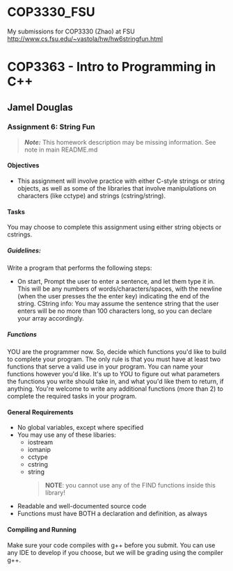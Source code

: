 # COP3330_FSU
My submissions for COP3330 (Zhao) at FSU
http://www.cs.fsu.edu/~vastola/hw/hw6stringfun.html

# COP3363 - Intro to Programming in C++

## Jamel Douglas

### Assignment 6: String Fun
> ***Note:*** This homework description may be missing information. See note in main README.md<!--[README.md](/README.md "The main README.md file") -->

#### Objectives
- This assignment will involve practice with either C-style strings or string objects, as well as some of the libraries that involve manipulations on characters (like cctype) and strings (cstring/string).

#### Tasks
You may choose to complete this assignment using either string objects or cstrings.

##### Guidelines:
Write a program that performs the following steps:
- On start, Prompt the user to enter a sentence, and let them type it in. This will be any numbers of words/characters/spaces, with the newline (when the user presses the the enter key) indicating the end of the string. CString info: You may assume the sentence string that the user enters will be no more than 100 characters long, so you can declare your array accordingly.

<!-- Based on the user's entered sentence, and the word, print out the following stats regarding the sentence:
- the number of punctuation characters in the sentence
- the number of vowels in the sentence (including both upper and lowercase vowels).
- the number of words in the sentence (counting spaces here can help.)... A word here is defined "as any set of any characters containing no whitespace."
- a table of word lengths (a word can be between 1 and 20 characters long). See sample runs.
- a message if the user entered WORD was part of the SENTENCE they entered or not. It must be an exact match (character case matters here). Note that for this task, you are NOT PERMITTED to use the string library function "find". You need to build your own segment of code that checks to see if the user entered word is a substring (is contained within) of the sentence they entered. -->

##### Functions
YOU are the programmer now. So, decide which functions you'd like to build to complete your program. The only rule is that you must have at least two functions that serve a valid use in your program. You can name your functions however you'd like. It's up to YOU to figure out what parameters the functions you write should take in, and what you'd like them to return, if anything. You're welcome to write any additional functions (more than 2) to complete the required tasks in your program.

#### General Requirements
- No global variables, except where specified
- You may use any of these libaries:
    + iostream
    + iomanip
    + cctype
    + cstring
    + string
      > **NOTE**: you cannot use any of the FIND functions inside this library!
- Readable and well-documented source code
- Functions must have BOTH a declaration and definition, as always

#### Compiling and Running
Make sure your code compiles with g++ before you submit. You can use any IDE to develop if you choose, but we will be grading using the compiler g++.